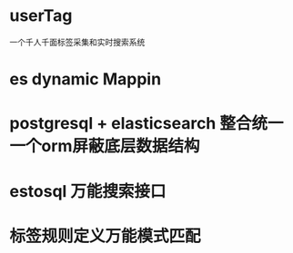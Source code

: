# userTag
一个千人千面标签采集和实时搜索系统
# es dynamic Mappin
# postgresql + elasticsearch 整合统一一个orm屏蔽底层数据结构
# estosql 万能搜索接口
# 标签规则定义万能模式匹配

